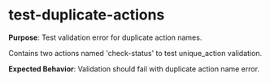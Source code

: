 # test-duplicate-actions

**Purpose**: Test validation error for duplicate action names.

Contains two actions named 'check-status' to test unique_action validation.

**Expected Behavior**: Validation should fail with duplicate action name error.
